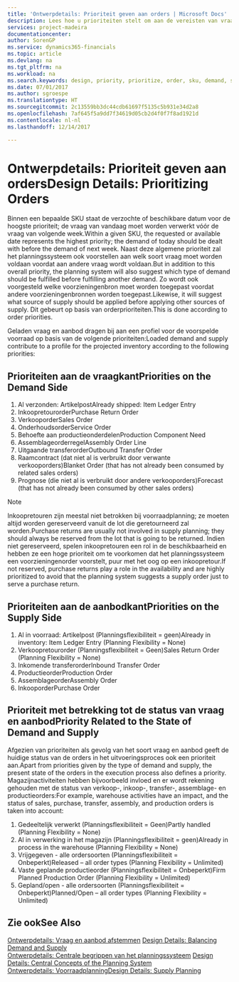 ```yaml
---
title: 'Ontwerpdetails: Prioriteit geven aan orders | Microsoft Docs'
description: Lees hoe u prioriteiten stelt om aan de vereisten van vraag en aanbod te voldoen.
services: project-madeira
documentationcenter: 
author: SorenGP
ms.service: dynamics365-financials
ms.topic: article
ms.devlang: na
ms.tgt_pltfrm: na
ms.workload: na
ms.search.keywords: design, priority, prioritize, order, sku, demand, supply
ms.date: 07/01/2017
ms.author: sgroespe
ms.translationtype: HT
ms.sourcegitcommit: 2c13559bb3dc44cdb61697f5135c5b931e34d2a8
ms.openlocfilehash: 7af645f5a9dd7f34619d05cb2d4f0f7f8ad1921d
ms.contentlocale: nl-nl
ms.lasthandoff: 12/14/2017

---
```

# <a name="design-details-prioritizing-orders"></a><span data-ttu-id="34a04-103">Ontwerpdetails: Prioriteit geven aan orders</span><span class="sxs-lookup"><span data-stu-id="34a04-103">Design Details: Prioritizing Orders</span></span>
<span data-ttu-id="34a04-104">Binnen een bepaalde SKU staat de verzochte of beschikbare datum voor de hoogste prioriteit; de vraag van vandaag moet worden verwerkt vóór de vraag van volgende week.</span><span class="sxs-lookup"><span data-stu-id="34a04-104">Within a given SKU, the requested or available date represents the highest priority; the demand of today should be dealt with before the demand of next week.</span></span> <span data-ttu-id="34a04-105">Naast deze algemene prioriteit zal het planningssysteem ook voorstellen aan welk soort vraag moet worden voldaan voordat aan andere vraag wordt voldaan.</span><span class="sxs-lookup"><span data-stu-id="34a04-105">But in addition to this overall priority, the planning system will also suggest which type of demand should be fulfilled before fulfilling another demand.</span></span> <span data-ttu-id="34a04-106">Zo wordt ook voorgesteld welke voorzieningenbron moet worden toegepast voordat andere voorzieningenbronnen worden toegepast.</span><span class="sxs-lookup"><span data-stu-id="34a04-106">Likewise, it will suggest what source of supply should be applied before applying other sources of supply.</span></span> <span data-ttu-id="34a04-107">Dit gebeurt op basis van orderprioriteiten.</span><span class="sxs-lookup"><span data-stu-id="34a04-107">This is done according to order priorities.</span></span>  
  
<span data-ttu-id="34a04-108">Geladen vraag en aanbod dragen bij aan een profiel voor de voorspelde voorraad op basis van de volgende prioriteiten:</span><span class="sxs-lookup"><span data-stu-id="34a04-108">Loaded demand and supply contribute to a profile for the projected inventory according to the following priorities:</span></span>  
  
## <a name="priorities-on-the-demand-side"></a><span data-ttu-id="34a04-109">Prioriteiten aan de vraagkant</span><span class="sxs-lookup"><span data-stu-id="34a04-109">Priorities on the Demand Side</span></span>  
1. <span data-ttu-id="34a04-110">Al verzonden: Artikelpost</span><span class="sxs-lookup"><span data-stu-id="34a04-110">Already shipped: Item Ledger Entry</span></span>  
2. <span data-ttu-id="34a04-111">Inkoopretourorder</span><span class="sxs-lookup"><span data-stu-id="34a04-111">Purchase Return Order</span></span>  
3. <span data-ttu-id="34a04-112">Verkooporder</span><span class="sxs-lookup"><span data-stu-id="34a04-112">Sales Order</span></span>  
4. <span data-ttu-id="34a04-113">Onderhoudsorder</span><span class="sxs-lookup"><span data-stu-id="34a04-113">Service Order</span></span>  
5. <span data-ttu-id="34a04-114">Behoefte aan productieonderdelen</span><span class="sxs-lookup"><span data-stu-id="34a04-114">Production Component Need</span></span>  
6. <span data-ttu-id="34a04-115">Assemblageorderregel</span><span class="sxs-lookup"><span data-stu-id="34a04-115">Assembly Order Line</span></span>  
7. <span data-ttu-id="34a04-116">Uitgaande transferorder</span><span class="sxs-lookup"><span data-stu-id="34a04-116">Outbound Transfer Order</span></span>  
8. <span data-ttu-id="34a04-117">Raamcontract (dat niet al is verbruikt door verwante verkooporders)</span><span class="sxs-lookup"><span data-stu-id="34a04-117">Blanket Order (that has not already been consumed by related sales orders)</span></span>  
9. <span data-ttu-id="34a04-118">Prognose (die niet al is verbruikt door andere verkooporders)</span><span class="sxs-lookup"><span data-stu-id="34a04-118">Forecast (that has not already been consumed by other sales orders)</span></span>  
  
> [!NOTE]  
>  <span data-ttu-id="34a04-119">Inkoopretouren zijn meestal niet betrokken bij voorraadplanning; ze moeten altijd worden gereserveerd vanuit de lot die geretourneerd zal worden.</span><span class="sxs-lookup"><span data-stu-id="34a04-119">Purchase returns are usually not involved in supply planning; they should always be reserved from the lot that is going to be returned.</span></span> <span data-ttu-id="34a04-120">Indien niet gereserveerd, spelen inkoopretouren een rol in de beschikbaarheid en hebben ze een hoge prioriteit om te voorkomen dat het planningssysteem een voorzieningenorder voorstelt, puur met het oog op een inkoopretour.</span><span class="sxs-lookup"><span data-stu-id="34a04-120">If not reserved, purchase returns play a role in the availability and are highly prioritized to avoid that the planning system suggests a supply order just to serve a purchase return.</span></span>  
  
## <a name="priorities-on-the-supply-side"></a><span data-ttu-id="34a04-121">Prioriteiten aan de aanbodkant</span><span class="sxs-lookup"><span data-stu-id="34a04-121">Priorities on the Supply Side</span></span>  
1. <span data-ttu-id="34a04-122">Al in voorraad: Artikelpost (Planningsflexibiliteit = geen)</span><span class="sxs-lookup"><span data-stu-id="34a04-122">Already in inventory: Item Ledger Entry (Planning Flexibility = None)</span></span>  
2. <span data-ttu-id="34a04-123">Verkoopretourorder (Planningsflexibiliteit = Geen)</span><span class="sxs-lookup"><span data-stu-id="34a04-123">Sales Return Order (Planning Flexibility = None)</span></span>  
3. <span data-ttu-id="34a04-124">Inkomende transferorder</span><span class="sxs-lookup"><span data-stu-id="34a04-124">Inbound Transfer Order</span></span>  
4. <span data-ttu-id="34a04-125">Productieorder</span><span class="sxs-lookup"><span data-stu-id="34a04-125">Production Order</span></span>  
5. <span data-ttu-id="34a04-126">Assemblageorder</span><span class="sxs-lookup"><span data-stu-id="34a04-126">Assembly Order</span></span>  
6. <span data-ttu-id="34a04-127">Inkooporder</span><span class="sxs-lookup"><span data-stu-id="34a04-127">Purchase Order</span></span>  
  
## <a name="priority-related-to-the-state-of-demand-and-supply"></a><span data-ttu-id="34a04-128">Prioriteit met betrekking tot de status van vraag en aanbod</span><span class="sxs-lookup"><span data-stu-id="34a04-128">Priority Related to the State of Demand and Supply</span></span>  
<span data-ttu-id="34a04-129">Afgezien van prioriteiten als gevolg van het soort vraag en aanbod geeft de huidige status van de orders in het uitvoeringsproces ook een prioriteit aan.</span><span class="sxs-lookup"><span data-stu-id="34a04-129">Apart from priorities given by the type of demand and supply, the present state of the orders in the execution process also defines a priority.</span></span> <span data-ttu-id="34a04-130">Magazijnactiviteiten hebben bijvoorbeeld invloed en er wordt rekening gehouden met de status van verkoop-, inkoop-, transfer-, assemblage- en productieorders:</span><span class="sxs-lookup"><span data-stu-id="34a04-130">For example, warehouse activities have an impact, and the status of sales, purchase, transfer, assembly, and production orders is taken into account:</span></span>  
  
1. <span data-ttu-id="34a04-131">Gedeeltelijk verwerkt (Planningsflexibiliteit = Geen)</span><span class="sxs-lookup"><span data-stu-id="34a04-131">Partly handled (Planning Flexibility = None)</span></span>  
2. <span data-ttu-id="34a04-132">Al in verwerking in het magazijn (Planningsflexibiliteit = geen)</span><span class="sxs-lookup"><span data-stu-id="34a04-132">Already in process in the warehouse (Planning Flexibility = None)</span></span>  
3. <span data-ttu-id="34a04-133">Vrijgegeven - alle ordersoorten (Planningsflexibiliteit = Onbeperkt)</span><span class="sxs-lookup"><span data-stu-id="34a04-133">Released – all order types (Planning Flexibility = Unlimited)</span></span>  
4. <span data-ttu-id="34a04-134">Vaste geplande productieorder (Planningsflexibiliteit = Onbeperkt)</span><span class="sxs-lookup"><span data-stu-id="34a04-134">Firm Planned Production Order (Planning Flexibility = Unlimited)</span></span>  
5. <span data-ttu-id="34a04-135">Gepland/open - alle ordersoorten (Planningsflexibiliteit = Onbeperkt)</span><span class="sxs-lookup"><span data-stu-id="34a04-135">Planned/Open – all order types (Planning Flexibility = Unlimited)</span></span>  
  
## <a name="see-also"></a><span data-ttu-id="34a04-136">Zie ook</span><span class="sxs-lookup"><span data-stu-id="34a04-136">See Also</span></span>  
<span data-ttu-id="34a04-137">[Ontwerpdetails: Vraag en aanbod afstemmen](design-details-balancing-demand-and-supply.md) </span><span class="sxs-lookup"><span data-stu-id="34a04-137">[Design Details: Balancing Demand and Supply](design-details-balancing-demand-and-supply.md) </span></span>  
<span data-ttu-id="34a04-138">[Ontwerpdetails: Centrale begrippen van het planningssysteem](design-details-central-concepts-of-the-planning-system.md) </span><span class="sxs-lookup"><span data-stu-id="34a04-138">[Design Details: Central Concepts of the Planning System](design-details-central-concepts-of-the-planning-system.md) </span></span>  
[<span data-ttu-id="34a04-139">Ontwerpdetails: Voorraadplanning</span><span class="sxs-lookup"><span data-stu-id="34a04-139">Design Details: Supply Planning</span></span>](design-details-supply-planning.md)
